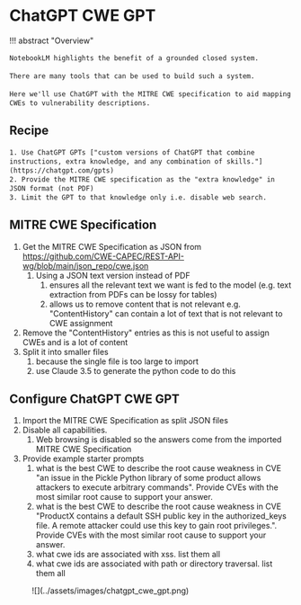 # ChatGPT CWE GPT

!!! abstract "Overview"

    NotebookLM highlights the benefit of a grounded closed system.

    There are many tools that can be used to build such a system.

    Here we'll use ChatGPT with the MITRE CWE specification to aid mapping CWEs to vulnerability descriptions.

## Recipe
    1. Use ChatGPT GPTs ["custom versions of ChatGPT that combine instructions, extra knowledge, and any combination of skills."](https://chatgpt.com/gpts) 
    2. Provide the MITRE CWE specification as the "extra knowledge" in JSON format (not PDF)
    3. Limit the GPT to that knowledge only i.e. disable web search.


## MITRE CWE Specification
1. Get the MITRE CWE Specification as JSON from https://github.com/CWE-CAPEC/REST-API-wg/blob/main/json_repo/cwe.json
   1. Using a JSON text version instead of PDF 
      1. ensures all the relevant text we want is fed to the model (e.g. text extraction from PDFs can be lossy for tables)
      2. allows us to remove content that is not relevant e.g. "ContentHistory" can contain a lot of text that is not relevant to CWE assignment
2. Remove the "ContentHistory" entries as this is not useful to assign CWEs and is a lot of content
2. Split it into smaller files
   1. because the single file is too large to import
   2. use Claude 3.5 to generate the python code to do this
   
## Configure ChatGPT CWE GPT
1. Import the MITRE CWE Specification as split JSON files
2. Disable all capabilities.
   1. Web browsing is disabled so the answers come from the imported MITRE CWE Specification
3. Provide example starter prompts
   1. what is the best CWE to describe the root cause weakness in CVE "an issue in the Pickle Python library of some product allows attackers to execute arbitrary commands". Provide CVEs with the most similar root cause to support your answer.
   2. what is the best CWE to describe the root cause weakness in CVE "ProductX contains a default SSH public key in the authorized_keys file. A remote attacker could use this key to gain root privileges.". Provide CVEs with the most similar root cause to support your answer.
   3. what cwe ids are associated with xss. list them all
   4. what cwe ids are associated with path or directory traversal. list them all

<figure markdown>
![](../assets/images/chatgpt_cwe_gpt.png)
</figure>

